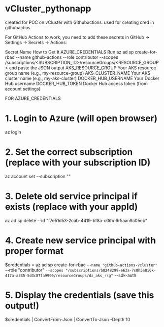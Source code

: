 # vCluster_pythonapp
created for POC on vCluster with Githubactions.
used for creating cred in githubactios
<!-- az ad sp create-for-rbac --name github-actions --role contributor --scopes /subscriptions/b8248299-e63a-7s8h5a8i6k-417a-a335-5d3c87fa9990/resourceGroups/da_aks_rsg -->
For GitHub Actions to work, you need to add these secrets in GitHub → Settings → Secrets → Actions:

Secret Name	How to Get It
AZURE_CREDENTIALS	Run az ad sp create-for-rbac --name github-actions --role contributor --scopes /subscriptions/<SUBSCRIPTION_ID>/resourceGroups/<RESOURCE_GROUP> and paste the JSON output
AKS_RESOURCE_GROUP	Your AKS resource group name (e.g., my-resource-group)
AKS_CLUSTER_NAME	Your AKS cluster name (e.g., my-aks-cluster)
DOCKER_HUB_USERNAME	Your Docker Hub username
DOCKER_HUB_TOKEN	Docker Hub access token (from account settings)


FOR AZURE_CREDENTIALS
# 1. Login to Azure (will open browser)
az login

# 2. Set the correct subscription (replace with your subscription ID)
az account set --subscription "<b8248299-e63a-7s8h5a8i6k-417a-a335-5d3c87fa9990>"

# 3. Delete old service principal if exists (replace with your appId)
az ad sp delete --id "f7e51d53-2cab-4419-bf8a-c0ifm6r5aan9a05eb"

# 4. Create new service principal with proper format
$credentials = az ad sp create-for-rbac `
  --name "github-actions-vcluster" `
  --role "contributor" `
  --scopes "/subscriptions/b8248299-e63a-7s8h5a8i6k-417a-a335-5d3c87fa9990/resourceGroups/da_aks_rsg" `
  --sdk-auth

# 5. Display the credentials (save this output!)
$credentials | ConvertFrom-Json | ConvertTo-Json -Depth 10